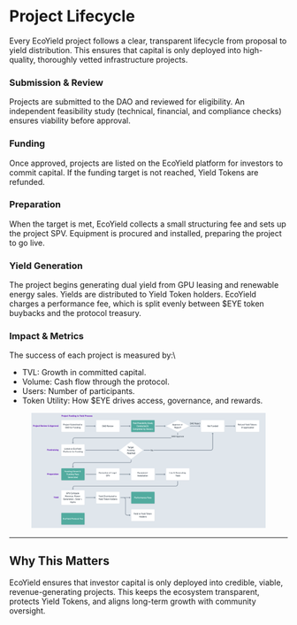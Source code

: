 # Project Lifecycle

Every EcoYield project follows a clear, transparent lifecycle from proposal to yield distribution. This ensures that capital is only deployed into high-quality, thoroughly vetted infrastructure projects.

### Submission & Review

Projects are submitted to the DAO and reviewed for eligibility. An independent feasibility study (technical, financial, and compliance checks) ensures viability before approval.

### Funding

Once approved, projects are listed on the EcoYield platform for investors to commit capital. If the funding target is not reached, Yield Tokens are refunded.

### Preparation

When the target is met, EcoYield collects a small structuring fee and sets up the project SPV. Equipment is procured and installed, preparing the project to go live.

### Yield Generation

The project begins generating dual yield from GPU leasing and renewable energy sales. Yields are distributed to Yield Token holders. EcoYield charges a performance fee, which is split evenly between $EYE token buybacks and the protocol treasury.

### Impact & Metrics

The success of each project is measured by:\


* TVL: Growth in committed capital.
* Volume: Cash flow through the protocol.
* Users: Number of participants.
* Token Utility: How $EYE drives access, governance, and rewards.

<figure><img src="../.gitbook/assets/image (2).png" alt=""><figcaption></figcaption></figure>

***

## Why This Matters

EcoYield ensures that investor capital is only deployed into credible, viable, revenue-generating projects. This keeps the ecosystem transparent, protects Yield Tokens, and aligns long-term growth with community oversight.
